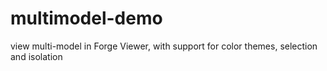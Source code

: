 # multimodel-demo
view multi-model in Forge Viewer, with support for color themes, selection and isolation
